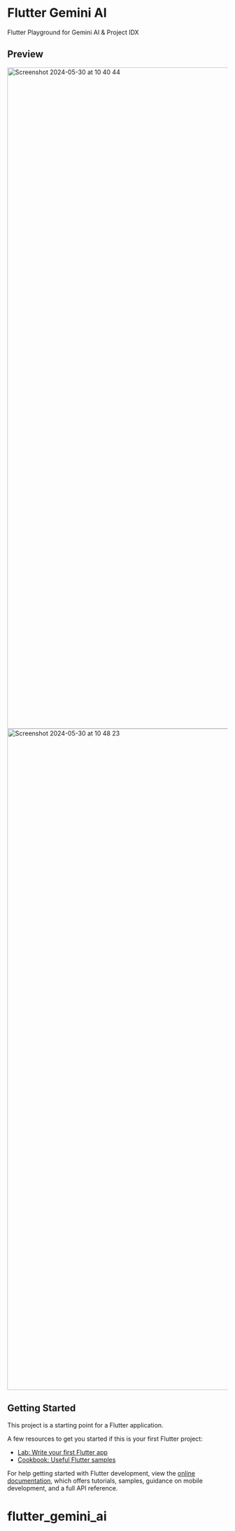 # Flutter Gemini AI

Flutter Playground for Gemini AI & Project IDX

## Preview
<img width="1512" alt="Screenshot 2024-05-30 at 10 40 44" src="https://github.com/elfaaels/flutter_gemini_ai/assets/66504398/aa509891-98f9-43a2-8ca4-9a058d8dfa31">
<img width="1512" alt="Screenshot 2024-05-30 at 10 48 23" src="https://github.com/elfaaels/flutter_gemini_ai/assets/66504398/e6276f1b-f57d-404c-9c57-5de2773fbae2">


## Getting Started

This project is a starting point for a Flutter application.

A few resources to get you started if this is your first Flutter project:

- [Lab: Write your first Flutter app](https://docs.flutter.dev/get-started/codelab)
- [Cookbook: Useful Flutter samples](https://docs.flutter.dev/cookbook)

For help getting started with Flutter development, view the
[online documentation](https://docs.flutter.dev/), which offers tutorials,
samples, guidance on mobile development, and a full API reference.
# flutter_gemini_ai
